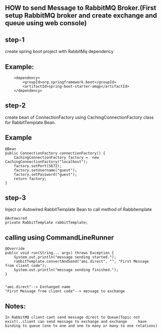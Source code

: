 HOW to send Message to RabbitMQ Broker.(First setup RabbitMQ broker and create exchange and queue using web console)
--------------------------------------------------------------------------------------------------------------------
step-1
--------
create spring boot project with RabbitMq dependency

Example:
-------
		<dependency>
			<groupId>org.springframework.boot</groupId>
			<artifactId>spring-boot-starter-amqp</artifactId>
		</dependency>
		
		
step-2
----------
create bean of ConnectionFactory using CachingConnectionFactory class for RabbitTemplate Bean.

Example
--------
		
	@Bean
	public ConnectionFactory connectionFactory() {
		CachingConnectionFactory factory =  new CachingConnectionFactory("localhost");
		factory.setPort(5672);
		factory.setUsername("guest");
		factory.setPassword("guest");
		return factory;
	}
	

step-3
------
Inject or Autowired	RabbitTemplate Bean to call method of Rabbitemplate

	@Autowired
	private RabbitTemplate rabbitTemplate;
	
calling using CommandLineRunner 
---------------------------

	@Override
	public void run(String... args) throws Exception {
		System.out.println("message sending started.");
		rabbitTemplate.convertAndSend("ami.direct", "", "First Message from client code");
		System.out.println("message sending finished.");
	}	
	
	
	"ami.direct"--> Exchanged name
	"First Message from client code"--> message to exchange
	
Notes:
--------
	In RabbitMQ client cant send message direct to Queue(Topic not exist)..client can send message to exchange and exchange 	have binding to queue (one to one and one to many or many to one relations)

	
	